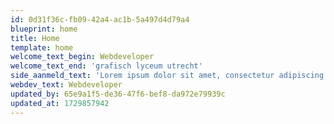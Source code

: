 ```yaml
---
id: 0d31f36c-fb09-42a4-ac1b-5a497d4d79a4
blueprint: home
title: Home
template: home
welcome_text_begin: Webdeveloper
welcome_text_end: 'grafisch lyceum utrecht'
side_aanmeld_text: 'Lorem ipsum dolor sit amet, consectetur adipiscing elit. Test'
webdev_text: Webdeveloper
updated_by: 65e9a1f5-de36-47f6-bef8-da972e79939c
updated_at: 1729857942
---
```

